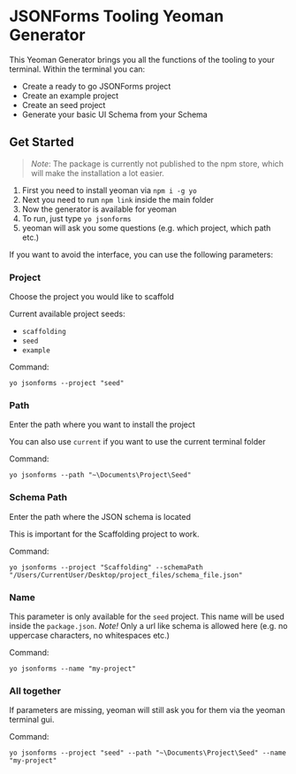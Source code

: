 # JSONForms Tooling Yeoman Generator

This Yeoman Generator brings you all the functions of the tooling to your terminal. Within the terminal you can:

* Create a ready to go JSONForms project
* Create an example project
* Create an seed project
* Generate your basic UI Schema from your Schema

## Get Started

> *Note*: The package is currently not published to the npm store, which will make the installation a lot easier.

1. First you need to install yeoman via `npm i -g yo`
2. Next you need to run `npm link` inside the main folder
3. Now the generator is available for yeoman
4. To run, just type `yo jsonforms`
5. yeoman will ask you some questions (e.g. which project, which path etc.)

If you want to avoid the interface, you can use the following parameters:

### Project

Choose the project you would like to scaffold

Current available project seeds:
- `scaffolding`
- `seed`
- `example`

Command:
```shell
yo jsonforms --project "seed"
```

### Path

Enter the path where you want to install the project

You can also use `current` if you want to use the current terminal folder

Command:
```shell
yo jsonforms --path "~\Documents\Project\Seed"
```

### Schema Path

Enter the path where the JSON schema is located

This is important for the Scaffolding project to work.

Command:
```shell
yo jsonforms --project "Scaffolding" --schemaPath "/Users/CurrentUser/Desktop/project_files/schema_file.json"
```

### Name

This parameter is only available for the `seed` project. This name will be used inside the `package.json`.
*Note!* Only a url like schema is allowed here (e.g. no uppercase characters, no whitespaces etc.)

Command:
```shell
yo jsonforms --name "my-project"
```

### All together

If parameters are missing, yeoman will still ask you for them via the yeoman terminal gui.

Command:
```shell
yo jsonforms --project "seed" --path "~\Documents\Project\Seed" --name "my-project"
```

